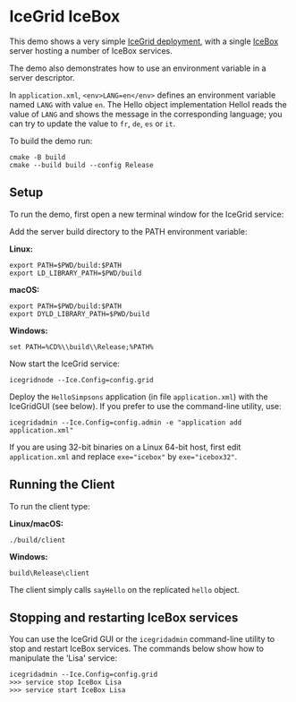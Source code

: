 # IceGrid IceBox

This demo shows a very simple [IceGrid deployment][1], with a single
[IceBox][2] server hosting a number of IceBox services.

The demo also demonstrates how to use an environment variable in a
server descriptor.

In `application.xml`, `<env>LANG=en</env>` defines an environment variable
named `LANG` with value `en`. The Hello object implementation HelloI
reads the value of `LANG` and shows the message in the corresponding
language; you can try to update the value to `fr`, `de`, `es` or `it`.

To build the demo run:

```shell
cmake -B build
cmake --build build --config Release
```

## Setup

To run the demo, first open a new terminal window for the IceGrid service:

Add the server build directory to the PATH environment variable:

**Linux:**

```shell
export PATH=$PWD/build:$PATH
export LD_LIBRARY_PATH=$PWD/build
```

**macOS:**

```shell
export PATH=$PWD/build:$PATH
export DYLD_LIBRARY_PATH=$PWD/build
```

**Windows:**

```shell
set PATH=%CD%\\build\\Release;%PATH%
```

Now start the IceGrid service:

```shell
icegridnode --Ice.Config=config.grid
```

Deploy the `HelloSimpsons` application (in file `application.xml`) with
the IceGridGUI (see below). If you prefer to use the command-line utility, use:

```shell
icegridadmin --Ice.Config=config.admin -e "application add application.xml"
```

If you are using 32-bit binaries on a Linux 64-bit host, first edit
`application.xml` and replace `exe="icebox"` by `exe="icebox32"`.

## Running the Client

To run the client type:

**Linux/macOS:**

```shell
./build/client
```

**Windows:**

```shell
build\Release\client
```

The client simply calls `sayHello` on the replicated `hello` object.

## Stopping and restarting IceBox services

You can use the IceGrid GUI or the `icegridadmin` command-line utility to stop and
restart IceBox services. The commands below show how to manipulate
the 'Lisa' service:

```shell
icegridadmin --Ice.Config=config.grid
>>> service stop IceBox Lisa
>>> service start IceBox Lisa
```

[1]: https://doc.zeroc.com/ice/3.7/ice-services/icegrid/using-icegrid-deployment
[2]: https://doc.zeroc.com/ice/3.7/icebox
